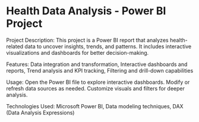 # Health Data Analysis - Power BI Project

Project Description:
This project is a Power BI report that analyzes health-related data to uncover insights, trends, and patterns. It includes interactive visualizations and dashboards for better decision-making.

Features:
Data integration and transformation,
Interactive dashboards and reports,
Trend analysis and KPI tracking,
Filtering and drill-down capabilities

Usage:
Open the Power BI file to explore interactive dashboards.
Modify or refresh data sources as needed.
Customize visuals and filters for deeper analysis.

Technologies Used:
Microsoft Power BI,
Data modeling techniques,
DAX (Data Analysis Expressions)

